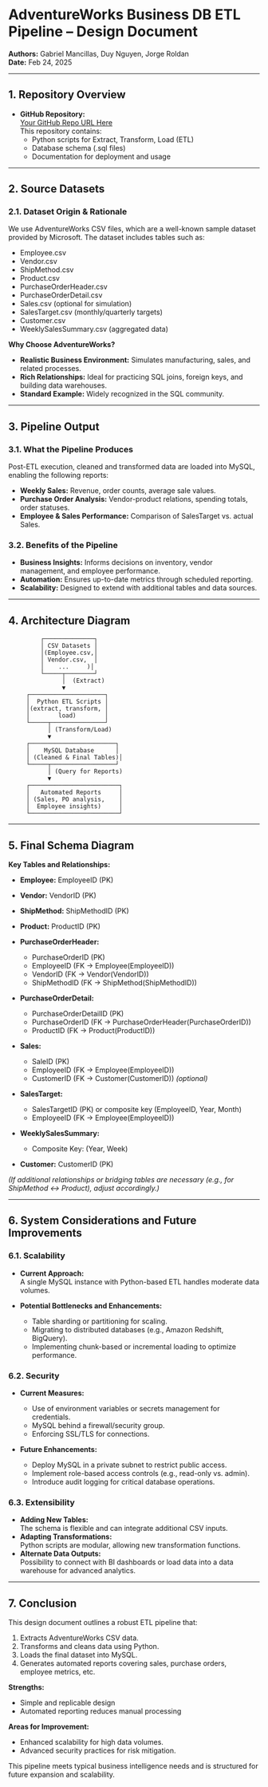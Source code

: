 # AdventureWorks Business DB ETL Pipeline – Design Document

**Authors:** Gabriel Mancillas, Duy Nguyen, Jorge Roldan  
**Date:** Feb 24, 2025

---

## 1. Repository Overview

- **GitHub Repository:**  
  [Your GitHub Repo URL Here](https://github.com/Neo-and-Company/Ads507)  
  This repository contains:
  - Python scripts for Extract, Transform, Load (ETL)
  - Database schema (.sql files)
  - Documentation for deployment and usage

---

## 2. Source Datasets

### 2.1. Dataset Origin & Rationale

We use AdventureWorks CSV files, which are a well-known sample dataset provided by Microsoft. The dataset includes tables such as:
- Employee.csv
- Vendor.csv
- ShipMethod.csv
- Product.csv
- PurchaseOrderHeader.csv
- PurchaseOrderDetail.csv
- Sales.csv (optional for simulation)
- SalesTarget.csv (monthly/quarterly targets)
- Customer.csv
- WeeklySalesSummary.csv (aggregated data)

**Why Choose AdventureWorks?**
- **Realistic Business Environment:** Simulates manufacturing, sales, and related processes.
- **Rich Relationships:** Ideal for practicing SQL joins, foreign keys, and building data warehouses.
- **Standard Example:** Widely recognized in the SQL community.

---

## 3. Pipeline Output

### 3.1. What the Pipeline Produces

Post-ETL execution, cleaned and transformed data are loaded into MySQL, enabling the following reports:
- **Weekly Sales:** Revenue, order counts, average sale values.
- **Purchase Order Analysis:** Vendor-product relations, spending totals, order statuses.
- **Employee & Sales Performance:** Comparison of SalesTarget vs. actual Sales.

### 3.2. Benefits of the Pipeline

- **Business Insights:** Informs decisions on inventory, vendor management, and employee performance.
- **Automation:** Ensures up-to-date metrics through scheduled reporting.
- **Scalability:** Designed to extend with additional tables and data sources.

---

## 4. Architecture Diagram

```
         ┌──────────────┐
         │ CSV Datasets │
         │(Employee.csv,│
         │ Vendor.csv,  │
         │    ...     )│
         └─────┬────────┘
               │  (Extract)
               ▼
     ┌─────────────────────┐
     │  Python ETL Scripts │
     │(extract, transform, │
     │        load)        │
     └─────┬───────────────┘
           │ (Transform/Load)
           ▼
     ┌────────────────────────┐
     │    MySQL Database      │
     │ (Cleaned & Final Tables)│
     └─────┬──────────────────┘
           │ (Query for Reports)
           ▼
     ┌─────────────────────────┐
     │   Automated Reports     │
     │ (Sales, PO analysis,    │
     │  Employee insights)     │
     └─────────────────────────┘
```

---

## 5. Final Schema Diagram

**Key Tables and Relationships:**

- **Employee:** EmployeeID (PK)
- **Vendor:** VendorID (PK)
- **ShipMethod:** ShipMethodID (PK)
- **Product:** ProductID (PK)

- **PurchaseOrderHeader:**  
  - PurchaseOrderID (PK)  
  - EmployeeID (FK → Employee(EmployeeID))  
  - VendorID (FK → Vendor(VendorID))  
  - ShipMethodID (FK → ShipMethod(ShipMethodID))

- **PurchaseOrderDetail:**  
  - PurchaseOrderDetailID (PK)  
  - PurchaseOrderID (FK → PurchaseOrderHeader(PurchaseOrderID))  
  - ProductID (FK → Product(ProductID))

- **Sales:**  
  - SaleID (PK)  
  - EmployeeID (FK → Employee(EmployeeID))  
  - CustomerID (FK → Customer(CustomerID)) *(optional)*

- **SalesTarget:**  
  - SalesTargetID (PK) or composite key (EmployeeID, Year, Month)  
  - EmployeeID (FK → Employee(EmployeeID))

- **WeeklySalesSummary:**  
  - Composite Key: (Year, Week)

- **Customer:** CustomerID (PK)

*(If additional relationships or bridging tables are necessary (e.g., for ShipMethod ↔ Product), adjust accordingly.)*

---

## 6. System Considerations and Future Improvements

### 6.1. Scalability

- **Current Approach:**  
  A single MySQL instance with Python-based ETL handles moderate data volumes.

- **Potential Bottlenecks and Enhancements:**  
  - Table sharding or partitioning for scaling.
  - Migrating to distributed databases (e.g., Amazon Redshift, BigQuery).
  - Implementing chunk-based or incremental loading to optimize performance.

### 6.2. Security

- **Current Measures:**  
  - Use of environment variables or secrets management for credentials.
  - MySQL behind a firewall/security group.
  - Enforcing SSL/TLS for connections.

- **Future Enhancements:**  
  - Deploy MySQL in a private subnet to restrict public access.
  - Implement role-based access controls (e.g., read-only vs. admin).
  - Introduce audit logging for critical database operations.

### 6.3. Extensibility

- **Adding New Tables:**  
  The schema is flexible and can integrate additional CSV inputs.
- **Adapting Transformations:**  
  Python scripts are modular, allowing new transformation functions.
- **Alternate Data Outputs:**  
  Possibility to connect with BI dashboards or load data into a data warehouse for advanced analytics.

---

## 7. Conclusion

This design document outlines a robust ETL pipeline that:
1. Extracts AdventureWorks CSV data.
2. Transforms and cleans data using Python.
3. Loads the final dataset into MySQL.
4. Generates automated reports covering sales, purchase orders, employee metrics, etc.

**Strengths:**  
- Simple and replicable design
- Automated reporting reduces manual processing  

**Areas for Improvement:**  
- Enhanced scalability for high data volumes.
- Advanced security practices for risk mitigation.

This pipeline meets typical business intelligence needs and is structured for future expansion and scalability.
